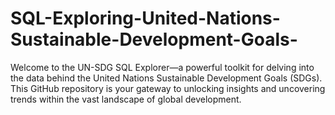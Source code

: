 # SQL-Exploring-United-Nations-Sustainable-Development-Goals-
Welcome to the UN-SDG SQL Explorer—a powerful toolkit for delving into the data behind the United Nations Sustainable Development Goals (SDGs). This GitHub repository is your gateway to unlocking insights and uncovering trends within the vast landscape of global development.
